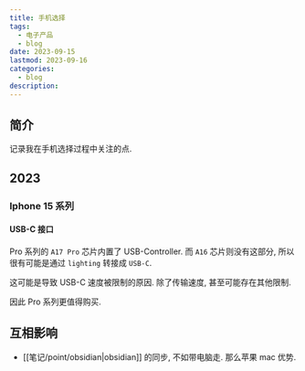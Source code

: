 ```yaml
---
title: 手机选择
tags:
  - 电子产品
  - blog
date: 2023-09-15
lastmod: 2023-09-16
categories:
  - blog
description: 
---
```


## 简介

记录我在手机选择过程中关注的点.

## 2023

### Iphone 15 系列

#### USB-C 接口

Pro 系列的 `A17 Pro` 芯片内置了 USB-Controller. 而 `A16` 芯片则没有这部分, 所以很有可能是通过 `lighting` 转接成 `USB-C`.

这可能是导致 USB-C 速度被限制的原因. 除了传输速度, 甚至可能存在其他限制.

因此 Pro 系列更值得购买.

## 互相影响

- [[笔记/point/obsidian|obsidian]] 的同步, 不如带电脑走. 那么苹果 mac 优势.
